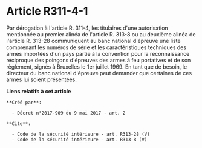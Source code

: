 # Article R311-4-1

Par dérogation à l'article R. 311-4, les titulaires d'une autorisation mentionnée au premier alinéa de l'article R. 313-8 ou
au deuxième alinéa de l'article R. 313-28 communiquent au banc national d'épreuve une liste comprenant les numéros de série
et les caractéristiques techniques des armes importées d'un pays partie à la convention pour la reconnaissance réciproque des
poinçons d'épreuves des armes à feu portatives et de son règlement, signés à Bruxelles le 1er juillet 1969. En tant que de
besoin, le directeur du banc national d'épreuve peut demander que certaines de ces armes lui soient présentées.

**Liens relatifs à cet article**

	**Créé par**:

	  - Décret n°2017-909 du 9 mai 2017 - art. 2

	**Cite**:

	  - Code de la sécurité intérieure - art. R313-28 (V)
	  - Code de la sécurité intérieure - art. R313-8 (V)

